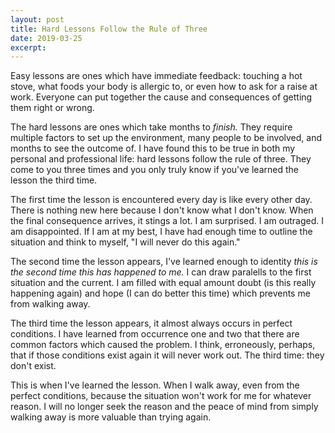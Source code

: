 ```yaml
---
layout: post
title: Hard Lessons Follow the Rule of Three
date: 2019-03-25
excerpt: 
---
```


Easy lessons are ones which have immediate feedback: touching a hot stove, what foods your body is allergic to, or even how to ask for a raise at work. Everyone can put together the cause and consequences of getting them right or wrong.

The hard lessons are ones which take months to _finish._ They require multiple factors to set up the environment, many people to be involved, and months to see the outcome of. I have found this to be true in both my personal and professional life: hard lessons follow the rule of three. They come to you three times and you only truly know if you've learned the lesson the third time.

The first time the lesson is encountered every day is like every other day. There is nothing new here because I don't know what I don't know. When the final consequence arrives, it stings a lot. I am surprised. I am outraged. I am disappointed. If I am at my best, I have had enough time to outline the situation and think to myself, "I will never do this again."

The second time the lesson appears, I've learned enough to identity _this is the second time this has happened to me._ I can draw paralells to the first situation and the current. I am filled with equal amount doubt (is this really happening again) and hope (I can do better this time) which prevents me from walking away.

The third time the lesson appears, it almost always occurs in perfect conditions. I have learned from occurrence one and two that there are common factors which caused the problem. I think, erroneously, perhaps, that if those conditions exist again it will never work out. The third time: they don't exist.

This is when I've learned the lesson. When I walk away, even from the perfect conditions, because the situation won't work for me for whatever reason. I will no longer seek the reason and the peace of mind from simply walking away is more valuable than trying again.